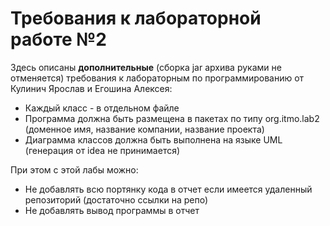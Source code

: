 # Требования к лабораторной работе №2

Здесь описаны **дополнительные** (сборка jar архива руками не отменяется) требования к лабораторным по программированию от Кулинич Ярослав и Егошина Алексея:

- Каждый класс - в отдельном файле
- Программа должна быть размещена в пакетах по типу org.itmo.lab2 (доменное имя, название компании, название проекта)
- Диаграмма классов должна быть выполнена на языке UML (генерация от idea не принимается)

При этом с этой лабы можно:
- Не добавлять всю портянку кода в отчет если имеется удаленный репозиторий (достаточно ссылки на репо)
- Не добавлять вывод программы в отчет
